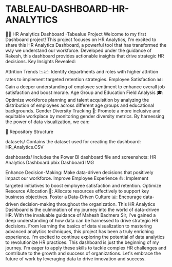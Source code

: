 # TABLEAU-DASHBOARD-HR-ANALYTICS
🧑‍💼 HR Analytics Dashboard -Tabealue Project  Welcome to my first Dashboard project! This project focuses on HR Analytics,
I'm excited to share this HR Analytics Dashboard, a powerful tool that has transformed the way we understand our workforce. Developed under the guidance of Rakesh, this dashboard provides actionable insights that drive strategic HR decisions.
Key Insights Revealed:

Attrition Trends 📉📈: Identify departments and roles with higher attrition rates to implement targeted retention strategies.
Employee Satisfaction 📊: Gain a deeper understanding of employee sentiment to enhance overall job satisfaction and boost morale.
Age Group and Education Field Analysis 🎓: Optimize workforce planning and talent acquisition by analyzing the distribution of employees across different age groups and educational backgrounds.
Gender Diversity Tracking 👥: Promote a more inclusive and equitable workplace by monitoring gender diversity metrics.
By harnessing the power of data visualization, we can:

📂 Repository Structure

datasets/ Contains the dataset used for creating the dashboard:
HR_Analytics.CSV

dashboards/ Includes the Power BI dashboard file and screenshots:
HR Analytics Dashboard.pbix Dashboard IMG

Enhance Decision-Making: Make data-driven decisions that positively impact our workforce.
Improve Employee Experience 👍: Implement targeted initiatives to boost employee satisfaction and retention.
Optimize Resource Allocation 🎯: Allocate resources effectively to support key business objectives.
Foster a Data-Driven Culture 📊: Encourage data-driven decision-making throughout the organization.
 This HR Analytics Dashboard is the culmination of my journey into the world of data-driven HR. With the invaluable guidance of Mahesh Badmera Sir, I've gained a deep understanding of how data can be harnessed to drive strategic HR decisions. From learning the basics of data visualization to mastering advanced analytics techniques, this project has been a truly enriching experience. I'm excited to continue exploring the potential of data analytics to revolutionize HR practices. This dashboard is just the beginning of my journey. I'm eager to apply these skills to tackle complex HR challenges and contribute to the growth and success of organizations. Let's embrace the future of work by leveraging data to drive innovation and success.